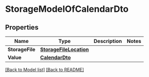 # StorageModelOfCalendarDto
## Properties
Name | Type | Description | Notes
------------ | ------------- | ------------- | -------------
**StorageFile** | [**StorageFileLocation**](StorageFileLocation.md) |  | 
**Value** | [**CalendarDto**](CalendarDto.md) |  | 


[[Back to Model list]](Models.md) [[Back to README]](README.md)

